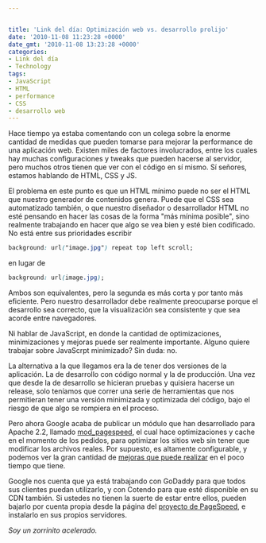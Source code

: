 ```yaml
---


title: 'Link del día: Optimización web vs. desarrollo prolijo'
date: '2010-11-08 11:23:28 +0000'
date_gmt: '2010-11-08 13:23:28 +0000'
categories:
- Link del día
- Technology
tags:
- JavaScript
- HTML
- performance
- CSS
- desarrollo web
---
```



Hace tiempo ya estaba comentando con un colega sobre la enorme cantidad de medidas que pueden tomarse para mejorar la performance de una aplicación web. Existen miles de factores involucrados, entre los cuales hay muchas configuraciones y tweaks que pueden hacerse al servidor, pero muchos otros tienen que ver con el código en sí mismo. Sí señores, estamos hablando de HTML, CSS y JS.

El problema en este punto es que un HTML mínimo puede no ser el HTML que nuestro generador de contenidos genera. Puede que el CSS sea automatizado también, o que nuestro diseñador o desarrollador HTML no esté pensando en hacer las cosas de la forma "más mínima posible", sino realmente trabajando en hacer que algo se vea bien y esté bien codificado. No está entre sus prioridades escribir

```css
background: url("image.jpg") repeat top left scroll;
```

en lugar de

```css
background: url(image.jpg);
```

Ambos son equivalentes, pero la segunda es más corta y por tanto más eficiente. Pero nuestro desarrollador debe realmente preocuparse porque el desarrollo sea correcto, que la visualización sea consistente y que sea acorde entre navegadores.

Ni hablar de JavaScript, en donde la cantidad de optimizaciones, minimizaciones y mejoras puede ser realmente importante. Alguno quiere trabajar sobre JavaScrpt minimizado? Sin duda: no.

La alternativa a la que llegamos era la de tener dos versiones de la aplicación. La de desarrollo con código normal y la de producción. Una vez que desde la de desarrollo se hicieran pruebas y quisiera hacerse un release, solo teníamos que correr una serie de herramientas que nos permitieran tener una versión minimizada y optimizada del código, bajo el riesgo de que algo se rompiera en el proceso.

Pero ahora Google acaba de publicar un módulo que han desarrollado para Apache 2.2, llamado [mod_pagespeed](http://googlewebmastercentral.blogspot.com/2010/11/make-your-websites-run-faster.html), el cual hace optimizaciones y cache en el momento de los pedidos, para optimizar los sitios web sin tener que modificar los archivos reales. Por supuesto, es altamente configurable, y podemos ver la gran cantidad de [mejoras que puede realizar](http://www.modpagespeed.com/) en el poco tiempo que tiene.

Google nos cuenta que ya está trabajando con GoDaddy para que todos sus clientes puedan utilizarlo, y con Cotendo para que esté disponible en su CDN también. Si ustedes no tienen la suerte de estar entre ellos, pueden bajarlo por cuenta propia desde la página del [proyecto de PageSpeed](http://code.google.com/speed/page-speed/download.html), e instalarlo en sus propios servidores.

_Soy un zorrinito acelerado._
